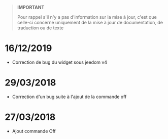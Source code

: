 >**IMPORTANT**
>
>Pour rappel s'il n'y a pas d'information sur la mise à jour, c'est que celle-ci concerne uniquement de la mise à jour de documentation, de traduction ou de texte

# 16/12/2019

- Correction de bug du widget sous jeedom v4

# 29/03/2018

- Correction d'un bug suite à l'ajout de la commande off

# 27/03/2018

- Ajout commande Off
